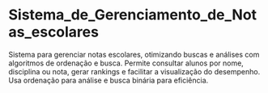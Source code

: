 # Sistema_de_Gerenciamento_de_Notas_escolares
Sistema para gerenciar notas escolares, otimizando buscas e análises com algoritmos de ordenação e busca. Permite consultar alunos por nome, disciplina ou nota, gerar rankings e facilitar a visualização do desempenho. Usa ordenação para análise e busca binária para eficiência.
